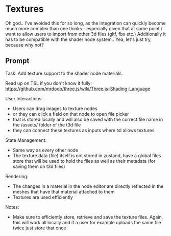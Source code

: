 # Textures
Oh god.. I've avoided this for so long, as the integration can quickly become much more complex than one thinks - especially given that at some point i want to allow users to import from other 3d files (gltf, fbx etc.)
Additionally it has to be compatible with the shader node system.. Yea, let's just try, because why not?

## Prompt

Task: Add texture support to the shader node materials.

Read up on TSL if you don't know it fully:
https://github.com/mrdoob/three.js/wiki/Three.js-Shading-Language

User Interactions:
 - Users can drag images to texture nodes
 - or they can click a field on that node to open file picker
 - that is stored locally and will also be saved with the correct file name in the /assets/ folder of the t3d file
 - they can connect these textures as inputs where tsl allows textures
 
 State Management:
 - Same way as every other node
 - The texture data (file) itself is not stored in zustand, have a global files store that will be used to hold the files as well as their metadata (for saving them on t3d files)

Rendering:
 - The changes in a material in the node editor are directly reflected in the meshes that have that material attached to them
 - Textures are used efficiently

Notes:
- Make sure to efficiently store, retrieve and save the texture files. Again, this will work all locally and if a user for example uploads the same file twice just store that once